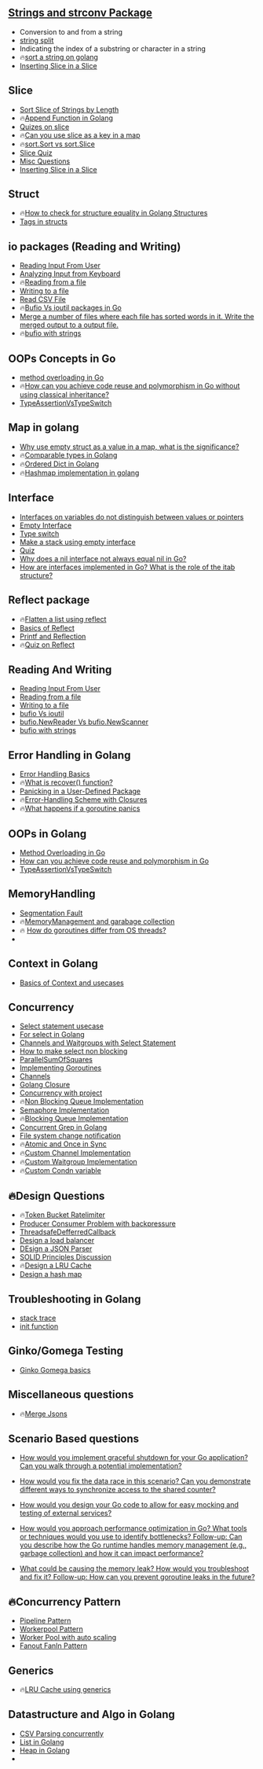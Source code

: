 ## [Strings and strconv Package](https://github.com/MeSabya/Golang/blob/main/01.Strings/00.%20Strings%20and%20strconv%20Package.md)
   - Conversion to and from a string
   - [string split](https://github.com/MeSabya/Golang/blob/main/01.Strings/01.%20StringBasics.md#ways-to-split-a-string-into-a-slice)
   - Indicating the index of a substring or character in a string
   - 🔥[sort a string on golang](https://github.com/MeSabya/Golang/blob/main/01.Strings/01.%20StringBasics.md#sort-a-string-in-go)
   - [Inserting Slice in a Slice](https://github.com/MeSabya/Golang/blob/main/01.Strings/04.%20Inserting%20Slice%20in%20a%20Slice.md)

## Slice 
- [Sort Slice of Strings by Length](https://github.com/MeSabya/Golang/blob/main/000.Slice/00.%20Sort%20Slice%20of%20Strings%20by%20Length.md)
- 🔥[Append Function in Golang](https://github.com/MeSabya/Golang/blob/main/000.Slice/01.%20Understanding%20Append%20function%20in%20slice.md)
- [Quizes on slice](https://github.com/MeSabya/Golang/blob/main/000.Slice/02.%20MoreSliceQuizes.md)
- 🔥[Can you use slice as a key in a map](https://github.com/MeSabya/Golang/blob/main/000.Slice/03.Can%20you%20use%20slice%20as%20a%20key%20in%20a%20map.md)
- 🔥[sort.Sort vs sort.Slice](https://github.com/MeSabya/Golang/blob/main/000.Slice/04.%20sort.Sort%20vs%20sort.Slice.md#sortsort-vs-sortslice)
- [Slice Quiz](https://github.com/MeSabya/Golang/blob/main/01.Strings/09.%20Quiz.md)
- [Misc Questions](https://github.com/MeSabya/Golang/blob/main/01.Strings/07.%20append.md)
- [Inserting Slice in a Slice](https://github.com/MeSabya/Golang/blob/main/01.Strings/04.%20Inserting%20Slice%20in%20a%20Slice.md)

## Struct
- 🔥[How to check for structure equality in Golang Structures](https://github.com/MeSabya/Golang/blob/main/02.%20Structs/00.%20HowToCompareTwoStructs.md)
- [Tags in structs](https://github.com/MeSabya/Golang/blob/main/02.%20Structs/01.%20Tags%20in%20struct.md)
  
## io packages (Reading and Writing)
- [Reading Input From User](https://github.com/MeSabya/Golang/blob/main/05.Reading%20and%20Writing/00.%20Reading%20Input%20From%20User.md)
- [Analyzing Input from Keyboard](https://github.com/MeSabya/Golang/blob/main/05.Reading%20and%20Writing/01.%20Analyzing%20Input%20from%20Keyboard.md)
- 🔥[Reading from a file](https://github.com/MeSabya/Golang/blob/main/05.Reading%20and%20Writing/03.%20Reading%20From%20a%20file.md)
- [Writing to a file](https://github.com/MeSabya/Golang/blob/main/05.Reading%20and%20Writing/04.%20Writing%20to%20a%20File.md)
- [Read CSV File](https://github.com/MeSabya/Golang/blob/main/05.Reading%20and%20Writing/05.%20Read%20CSV%20File.md)
- 🔥[Bufio Vs ioutil packages in Go](https://github.com/MeSabya/Golang/blob/main/05.Reading%20and%20Writing/06.%20bufio%20vs%20ioutil.md)
- [Merge a number of files where each file has sorted words in it. Write the merged output to a output file.](https://github.com/MeSabya/Golang/blob/main/05.Reading%20and%20Writing/10.FileOperations%20in%20Golang%20Vs%20Python.md)
- 🔥[bufio with strings](https://github.com/MeSabya/Golang/blob/main/05.Reading%20and%20Writing/08.%20bufio%20with%20strings.md)

## OOPs Concepts in Go
- [method overloading in Go](https://github.com/MeSabya/Golang/blob/main/12.%20Oops/02.%20Method%20Overloading%20in%20Go.md)
- 🔥[How can you achieve code reuse and polymorphism in Go without using classical inheritance?](https://github.com/MeSabya/Golang/blob/main/12.%20Oops/03.%20How%20can%20you%20achieve%20code%20reuse%20and%20polymorphism%20in%20Go%20without%20using%20classical%20inheritance.md)
- [TypeAssertionVsTypeSwitch](https://github.com/MeSabya/Golang/blob/main/12.%20Oops/04.%20TypeAssertionVsTypeSwitch.md)

## Map in golang
- [Why use empty struct as a value in a map, what is the significance?](https://github.com/MeSabya/Golang/blob/main/07.%20Maps/00.%20Declaration%20and%20Initialization.md#why-use-empty-struct-as-a-value-in-a-map-what-is-the-significance)
- 🔥[Comparable types in Golang](https://github.com/MeSabya/Golang/blob/main/07.%20Maps/02.%20Comparable%20Types%20in%20Golang.md)
- 🔥[Ordered Dict in Golang](https://github.com/MeSabya/Golang/blob/main/07.%20Maps/01.%20Ordered%20Dict%20in%20golang.go)
- 🔥[Hashmap implementation in golang](https://github.com/MeSabya/Golang/blob/main/07.%20Maps/03.%20How%20hashmap%20is%20implemented.md) 

## Interface
- [Interfaces on variables do not distinguish between values or pointers](https://github.com/MeSabya/Golang/blob/main/03.%20InterfacesAndReflection/02.%20Implementation%20of%20Interfaces.md)
- [Empty Interface](https://github.com/MeSabya/Golang/blob/main/03.%20InterfacesAndReflection/03.%20Empty%20Interface.md)
- [Type switch](https://github.com/MeSabya/Golang/blob/main/03.%20InterfacesAndReflection/01.%20The%20Type%20Switch.md)
- [Make a stack using empty interface](https://github.com/MeSabya/Golang/blob/main/03.%20InterfacesAndReflection/06.%20Make%20a%20Stack%20with%20Variable%20Internal%20Types.md)
- [Quiz](https://github.com/MeSabya/Golang/blob/main/03.%20InterfacesAndReflection/07.%20Quiz.md)
- [Why does a nil interface not always equal nil in Go?](https://github.com/MeSabya/Golang/blob/main/03.%20InterfacesAndReflection/10.%20nil%20interface.md)
- [How are interfaces implemented in Go? What is the role of the itab structure?](https://github.com/MeSabya/Golang/blob/main/03.%20InterfacesAndReflection/09.%20How%20are%20interfaces%20implemented%20in%20Go%3F%20What%20is%20the%20role%20of%20the%20itab%20structure.md)

## Reflect package
- 🔥[Flatten a list using reflect](https://github.com/MeSabya/Golang/blob/main/03.%20InterfacesAndReflection/08.%20Flatten%20a%20list%20using%20reflect.go)
- [Basics of Reflect](https://github.com/MeSabya/Golang/blob/main/03.%20InterfacesAndReflection/04.%20ReflectPackage.md)
- [ Printf and Reflection](https://github.com/MeSabya/Golang/blob/main/03.%20InterfacesAndReflection/05.%20Printf%20and%20Reflection.md)
- 🔥[Quiz on Reflect](https://github.com/MeSabya/Golang/blob/main/03.%20InterfacesAndReflection/07.%20Quiz.md)

## Reading And Writing
- [Reading Input From User](https://github.com/MeSabya/Golang/blob/main/05.Reading%20and%20Writing/00.%20Reading%20Input%20From%20User.md)
- [Reading from a file](https://github.com/MeSabya/Golang/blob/main/05.Reading%20and%20Writing/03.%20Reading%20From%20a%20file.md)
- [Writing to a file](https://github.com/MeSabya/Golang/blob/main/05.Reading%20and%20Writing/04.%20Writing%20to%20a%20File.md)
- [bufio Vs ioutil](https://github.com/MeSabya/Golang/blob/main/05.Reading%20and%20Writing/06.%20bufio%20vs%20ioutil.md)
- [bufio.NewReader Vs bufio.NewScanner](https://github.com/MeSabya/Golang/blob/main/05.Reading%20and%20Writing/07.%20bufio.NewReader%20Vs%20bufio.NewScanner.md)
- [bufio with strings](https://github.com/MeSabya/Golang/blob/main/05.Reading%20and%20Writing/08.%20bufio%20with%20strings.md)

## Error Handling in Golang
- [Error Handling Basics](https://github.com/MeSabya/Golang/blob/main/06.%20ErrorHandling/00.%20Error-Handling.md)
- 🔥[What is recover() function?](https://github.com/MeSabya/Golang/blob/main/06.%20ErrorHandling/01.%20Run-time%20Exceptions%20and%20Panic.md#go-panicking)
- [Panicking in a User-Defined Package](https://github.com/MeSabya/Golang/blob/main/06.%20ErrorHandling/02.%20Panicking%20in%20a%20User-Defined%20Package.md)
- 🔥[Error-Handling Scheme with Closures](https://github.com/MeSabya/Golang/blob/main/06.%20ErrorHandling/03.%20Error-Handling%20Scheme%20with%20Closures.md)
- 🔥[What happens if a goroutine panics](https://github.com/MeSabya/Golang/blob/main/06.%20ErrorHandling/05.%20What%20happens%20if%20a%20goroutine%20panics.md)

## OOPs in Golang
- [Method Overloading in Go](https://github.com/MeSabya/Golang/blob/main/12.%20Oops/02.%20Method%20Overloading%20in%20Go.md)
- [How can you achieve code reuse and polymorphism in Go](https://github.com/MeSabya/Golang/blob/main/12.%20Oops/03.%20How%20can%20you%20achieve%20code%20reuse%20and%20polymorphism%20in%20Go%20without%20using%20classical%20inheritance.md)
- [TypeAssertionVsTypeSwitch](https://github.com/MeSabya/Golang/blob/main/12.%20Oops/04.%20TypeAssertionVsTypeSwitch.md)

## MemoryHandling
- [Segmentation Fault](https://github.com/MeSabya/Golang/blob/main/15.%20MemoryHandlingInGo/00.SegmentationFault.md)
- 🔥[MemoryManagement and garabage collection](https://github.com/MeSabya/Golang/blob/main/15.%20MemoryHandlingInGo/01.%20MemoryManagement%20and%20garabage%20collectionin%20Golang.md)
- 🔥 [How do goroutines differ from OS threads?](https://github.com/MeSabya/Golang/edit/main/15.%20MemoryHandlingInGo/01.%20MemoryManagement%20and%20garabage%20collectionin%20Golang.md#how-do-goroutines-differ-from-os-threads)
- 


## Context in Golang
- [Basics of Context and usecases](https://github.com/MeSabya/Golang/blob/main/13.%20Context%20in%20golang/00.Basics.md)

## Concurrency
- [Select statement usecase](https://github.com/MeSabya/Golang/blob/main/09.%20Building%20Blocks%20of%20concurrency%20In%20Golang/00.%20Select.md#what-are-the-problems-solved-by-select-statement-in-golang)
- [For select in Golang](https://github.com/MeSabya/Golang/blob/main/09.%20Building%20Blocks%20of%20concurrency%20In%20Golang/05.%20For%20select.md)
- [Channels and Waitgroups with Select Statement](https://github.com/MeSabya/Golang/blob/main/09.%20Building%20Blocks%20of%20concurrency%20In%20Golang/06.0%20Channels%20and%20Waitgroups%20with%20Select%20Statement.md)
- [How to make select non blocking](https://github.com/MeSabya/Golang/blob/main/09.%20Building%20Blocks%20of%20concurrency%20In%20Golang/06.0%20Channels%20and%20Waitgroups%20with%20Select%20Statement.md#how-to-make-select-non-blocking)
- [ParallelSumOfSquares](https://github.com/MeSabya/Golang/blob/main/10.%20Tricky%20Questions/00.%20ParallelSumOfSquares.md)
- [Implementing Goroutines](https://github.com/MeSabya/Golang/blob/main/04.%20GoRoutinesAndChannels/01.%20Implementing%20Goroutines.md)
- [Channels](https://github.com/MeSabya/Golang/blob/main/04.%20GoRoutinesAndChannels/02.%20Channels.md)
- [Golang Closure](https://github.com/MeSabya/Golang/blob/main/04.%20GoRoutinesAndChannels/03.%20Golang%20Closure.md)
- [Concurrency with project](https://blog.devgenius.io/concurrency-with-sample-project-in-golang-297400beb0a4)
- 🔥[Non Blocking Queue Implementation](https://github.com/MeSabya/Golang/blob/main/04.%20GoRoutinesAndChannels/Concurrency%20Problems%20And%20Solutions/00.%20Non%20Blocking%20Queue.md)
- [Semaphore Implementation](https://github.com/MeSabya/Golang/blob/main/04.%20GoRoutinesAndChannels/Concurrency%20Problems%20And%20Solutions/02.%20Semaphore.md)
- 🔥[Blocking Queue Implementation](https://github.com/MeSabya/Golang/blob/main/04.%20GoRoutinesAndChannels/Concurrency%20Problems%20And%20Solutions/01.%20BlockingQueue.md)
- [Concurrent Grep in Golang](https://github.com/MeSabya/Golang/blob/main/04.%20GoRoutinesAndChannels/Concurrency%20Problems%20And%20Solutions/ConcurrentGrep.md)
- [File system change notification](https://github.com/souvikhaldar/file-change/blob/main/main.go)
- 🔥[Atomic and Once in Sync](https://github.com/MeSabya/Golang/blob/main/17.%20DesignQuestions/02.%20SingletonDesignPattern.md)
- 🔥[Custom Channel Implementation](https://github.com/MeSabya/Golang/blob/main/04.%20GoRoutinesAndChannels/05.%20Custom%20Channel%20Implementation.md)
- 🔥[Custom Waitgroup Implementation](https://github.com/MeSabya/Golang/blob/main/04.%20GoRoutinesAndChannels/06.%20Custom%20Waitgroup%20Implementation.md)
- 🔥[Custom Condn variable](https://github.com/MeSabya/Golang/blob/main/04.%20GoRoutinesAndChannels/07.%20Custom%20Condn%20Variable%20Implementation.md)

## 🔥Design Questions
- 🔥[Token Bucket Ratelimiter](https://github.com/MeSabya/Golang/blob/main/09.%20Building%20Blocks%20of%20concurrency%20In%20Golang/000.%20SystemDesignQuestions/000%20RateLimitingAlgorithm.md)
- [Producer Consumer Problem with backpressure](https://github.com/MeSabya/Golang/blob/main/04.%20GoRoutinesAndChannels/Concurrency%20Problems%20And%20Solutions/05.%20Producer%20Consumer%20Problem%20with%20backpressure.md)
- [ThreadsafeDefferredCallback](https://github.com/MeSabya/Golang/blob/main/04.%20GoRoutinesAndChannels/Concurrency%20Problems%20And%20Solutions/04.%20ThreadsafeDefferredCallback.md)
- [Design a load balancer](https://github.com/MeSabya/Golang/blob/main/17.%20DesignQuestions/00.%20Design%20a%20load%20balancer.md)
- [DEsign a JSON Parser](https://github.com/MeSabya/Golang/blob/main/17.%20DesignQuestions/03.%20Design%20a%20JsonParser.md)
- [SOLID Principles Discussion](https://github.com/MeSabya/Golang/tree/main/17.%20DesignQuestions/00.%20SOLID%20Principles)
- 🔥[Design a LRU Cache](https://github.com/MeSabya/Golang/blob/main/00.%20DataStructure%20and%20Algo%20in%20Golang/listInGolang.md)
- [Design a hash map](https://github.com/MeSabya/Golang/blob/main/07.%20Maps/03.%20How%20hashmap%20is%20implemented.md)

## Troubleshooting in Golang
- [stack trace](https://github.com/MeSabya/Golang/blob/main/16.%20TroubleShoot/00.%20Stacktrace.md)
- [init function](https://github.com/MeSabya/Golang/blob/main/16.%20TroubleShoot/00.%20Stacktrace.md#why-init-function-here)

## Ginko/Gomega Testing
- [Ginko Gomega basics](https://github.com/MeSabya/Golang/blob/main/21.%20UnitTestingFW/00.GinkoAndGomega/00.%20Basics.md)

## Miscellaneous questions 
- 🔥[Merge Jsons](https://github.com/MeSabya/Golang/blob/main/10.%20Tricky%20Questions/04.%20MergeJsons.md)
  
## Scenario Based questions
- [How would you implement graceful shutdown for your Go application? Can you walk through a potential implementation?](https://github.com/MeSabya/Golang/blob/main/20.%20ScenarioBasedQuestions/01.%20Generic%20Concepts.md#2-graceful-shutdown-or-for-select-done-idiom)
- [How would you fix the data race in this scenario? Can you demonstrate different ways to synchronize access to the shared counter?](https://github.com/MeSabya/Golang/blob/main/20.%20ScenarioBasedQuestions/01.%20Generic%20Concepts.md#10-data-race-in-goroutines)
- [How would you design your Go code to allow for easy mocking and testing of external services?](https://github.com/MeSabya/Golang/blob/main/20.%20ScenarioBasedQuestions/01.%20Generic%20Concepts.md#9-interfacing-and-dependency-injection)
- [How would you approach performance optimization in Go? What tools or techniques would you use to identify bottlenecks?
Follow-up: Can you describe how the Go runtime handles memory management (e.g., garbage collection) and how it can impact performance?](https://github.com/MeSabya/Golang/blob/main/20.%20ScenarioBasedQuestions/01.%20Generic%20Concepts.md#6-performance-optimization)

- [What could be causing the memory leak? How would you troubleshoot and fix it?
Follow-up: How can you prevent goroutine leaks in the future?](https://github.com/MeSabya/Golang/blob/main/20.%20ScenarioBasedQuestions/01.%20Generic%20Concepts.md#3-memory-management-and-goroutines)

## 🔥Concurrency Pattern
- [Pipeline Pattern](https://github.com/MeSabya/Golang/blob/main/04.%20GoRoutinesAndChannels/Concurrency%20Problems%20And%20Solutions/Concurrency%20Patterns/01.%20PipelinePattern/00.%20PipelinePattern.md)
- [Workerpool Pattern](https://github.com/MeSabya/Golang/blob/main/04.%20GoRoutinesAndChannels/Concurrency%20Problems%20And%20Solutions/Concurrency%20Patterns/00.Worker%20Pool%20Pattern.md)
- [Worker Pool with auto scaling](https://github.com/MeSabya/Golang/blob/main/17.%20DesignQuestions/04.%20Design%20ThreadPool.md)
- [Fanout FanIn Pattern](https://github.com/MeSabya/Golang/blob/main/04.%20GoRoutinesAndChannels/Concurrency%20Problems%20And%20Solutions/Concurrency%20Patterns/02.%20FanoutFanin.md)

## Generics
- 🔥[LRU Cache using generics](https://github.com/MeSabya/Golang/tree/main/14.%20Generics)

## Datastructure and Algo in Golang
- [CSV Parsing concurrently](https://github.com/MeSabya/Golang/blob/main/00.%20DataStructure%20and%20Algo%20in%20Golang/CSV%20Parsing%20Concurrently.md)
- [List in Golang]()
- [Heap in Golang]()
- 
